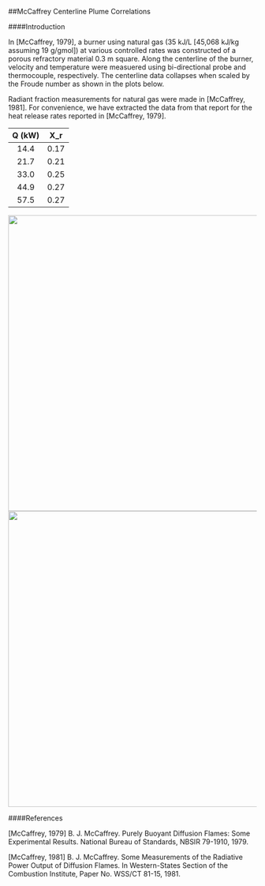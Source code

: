 ##McCaffrey Centerline Plume Correlations

####Introduction

In [McCaffrey, 1979], a burner using natural gas (35 kJ/L [45,068 kJ/kg assuming 19 g/gmol]) at various controlled rates was constructed of a porous refractory material 0.3 m square.  Along the centerline of the burner, velocity and temperature were measuered using bi-directional probe and thermocouple, respectively.  The centerline data collapses when scaled by the Froude number as shown in the plots below.

Radiant fraction measurements for natural gas were made in [McCaffrey, 1981].  For convenience, we have extracted the data from that report for the heat release rates reported in [McCaffrey, 1979].

| Q (kW) |   X_r  |
|:------:|:------:|
| 14.4   | 0.17   |
| 21.7   | 0.21   |
| 33.0   | 0.25   |
| 44.9   | 0.27   |
| 57.5   | 0.27   |

<img src="https://github.com/MaCFP/macfp-db/blob/master/Gaseous_Pool_Fires/McCaffrey_Flames/Documentation/McCaffrey_Velocity_Correlation.png" width="600">

<img src="https://github.com/MaCFP/macfp-db/blob/master/Gaseous_Pool_Fires/McCaffrey_Flames/Documentation/McCaffrey_Temperature_Correlation.png" width="600">


####References

[McCaffrey, 1979] B. J. McCaffrey. Purely Buoyant Diffusion Flames: Some Experimental Results. National Bureau of Standards, NBSIR 79-1910, 1979.

[McCaffrey, 1981] B. J. McCaffrey. Some Measurements of the Radiative Power Output of Diffusion Flames. In Western-States Section of the Combustion Institute, Paper No. WSS/CT 81-15, 1981.
